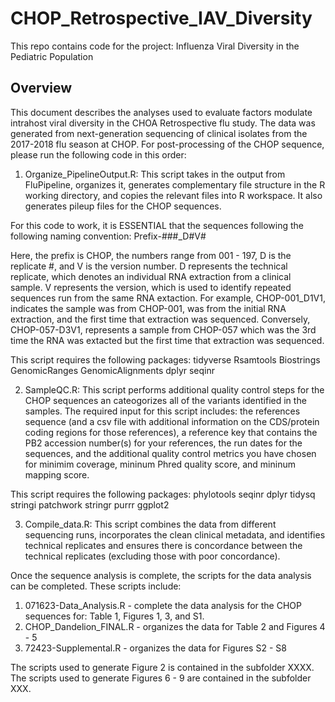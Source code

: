 # CHOP_Retrospective_IAV_Diversity
This repo contains code for the project: Influenza Viral Diversity in the Pediatric Population

## Overview

This document describes the analyses used to evaluate factors modulate intrahost viral diversity in the CHOA Retrospective flu study. The data was generated from next-generation sequencing of clinical isolates from the 2017-2018 flu season at CHOP. For post-processing of the CHOP sequence, please run the following code in this order:

1) Organize_PipelineOutput.R: This script takes in the output from FluPipeline, organizes it, generates complementary file structure in the R working directory, and copies the relevant files into R workspace. It also generates pileup files for the CHOP sequences. 

For this code to work, it is ESSENTIAL that the sequences following the following naming convention: 
Prefix-###_D#V#

Here, the prefix is CHOP, the numbers range from 001 - 197, D is the replicate #, and V is the version number. D represents the technical replicate, which denotes an individual RNA extraction from a clinical sample. V represents the version, which is used to identify repeated sequences run from the same RNA extaction. For example, CHOP-001_D1V1, indicates the sample was from CHOP-001, was from the initial RNA extraction, and the first time that extraction was sequenced. Conversely, CHOP-057-D3V1, represents a sample from CHOP-057 which was the 3rd time the RNA was extacted but the first time that extraction was sequenced. 

This script requires the following packages: 
tidyverse
Rsamtools
Biostrings
GenomicRanges
GenomicAlignments
dplyr
seqinr

2) SampleQC.R: This script performs additional quality control steps for the CHOP sequences an cateogorizes all of the variants identified in the samples. The required input for this script includes: the references sequence (and a csv file with additional information on the CDS/protein coding regions for those references), a reference key that contains the PB2 accession number(s) for your references, the run dates for the sequences, and the additional quality control metrics you have chosen for minimim coverage, mininum Phred quality score, and mininum mapping score. 

This script requires the following packages: 
phylotools
seqinr
dplyr
tidysq
stringi
patchwork 
stringr 
purrr
ggplot2

3) Compile_data.R: This script combines the data from different sequencing runs, incorporates the clean clinical metadata, and identifies technical replicates and ensures there is concordance between the technical replicates (excluding those with poor concordance). 

Once the sequence analysis is complete, the scripts for the data analysis can be completed. These scripts include: 
  1. 071623-Data_Analysis.R - complete the data analysis for the CHOP sequences for: Table 1, Figures 1, 3, and S1.  
  2. CHOP_Dandelion_FINAL.R - organizes the data for Table 2 and Figures 4 - 5
  3. 72423-Supplemental.R - organizes the data for Figures S2 - S8

 The scripts used to generate Figure 2 is contained in the subfolder XXXX. The scripts used to generate Figures 6 - 9 are contained in the subfolder XXX. 
